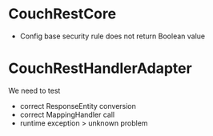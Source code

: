 # CouchRestCore

- Config base security rule does not return Boolean value

# CouchRestHandlerAdapter

We need to test
- correct ResponseEntity conversion
- correct MappingHandler call
- runtime exception > unknown problem